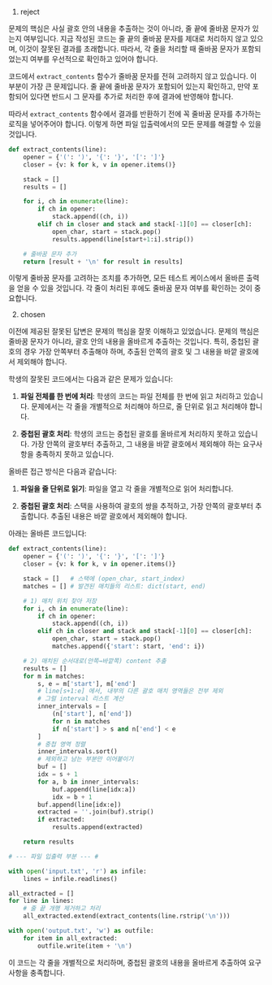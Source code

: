 1. reject

문제의 핵심은 사실 괄호 안의 내용을 추출하는 것이 아니라, 줄 끝에 줄바꿈 문자가 있는지 여부입니다. 지금 작성된 코드는 줄 끝의 줄바꿈 문자를 제대로 처리하지 않고 있으며, 이것이 잘못된 결과를 초래합니다. 따라서, 각 줄을 처리할 때 줄바꿈 문자가 포함되었는지 여부를 우선적으로 확인하고 있어야 합니다.

코드에서 `extract_contents` 함수가 줄바꿈 문자를 전혀 고려하지 않고 있습니다. 이 부분이 가장 큰 문제입니다. 줄 끝에 줄바꿈 문자가 포함되어 있는지 확인하고, 만약 포함되어 있다면 반드시 그 문자를 추가로 처리한 후에 결과에 반영해야 합니다.

따라서 `extract_contents` 함수에서 결과를 반환하기 전에 꼭 줄바꿈 문자를 추가하는 로직을 넣어주어야 합니다. 이렇게 하면 파일 입출력에서의 모든 문제를 해결할 수 있을 것입니다.

```python
def extract_contents(line):
    opener = {'(': ')', '{': '}', '[': ']'}
    closer = {v: k for k, v in opener.items()}

    stack = []
    results = []

    for i, ch in enumerate(line):
        if ch in opener:
            stack.append((ch, i))
        elif ch in closer and stack and stack[-1][0] == closer[ch]:
            open_char, start = stack.pop()
            results.append(line[start+1:i].strip())

    # 줄바꿈 문자 추가
    return [result + '\n' for result in results]
```

이렇게 줄바꿈 문자를 고려하는 조치를 추가하면, 모든 테스트 케이스에서 올바른 출력을 얻을 수 있을 것입니다. 각 줄이 처리된 후에도 줄바꿈 문자 여부를 확인하는 것이 중요합니다.

2. chosen

이전에 제공된 잘못된 답변은 문제의 핵심을 잘못 이해하고 있었습니다. 문제의 핵심은 줄바꿈 문자가 아니라, 괄호 안의 내용을 올바르게 추출하는 것입니다. 특히, 중첩된 괄호의 경우 가장 안쪽부터 추출해야 하며, 추출된 안쪽의 괄호 및 그 내용을 바깥 괄호에서 제외해야 합니다.

학생의 잘못된 코드에서는 다음과 같은 문제가 있습니다:

1. **파일 전체를 한 번에 처리**: 학생의 코드는 파일 전체를 한 번에 읽고 처리하고 있습니다. 문제에서는 각 줄을 개별적으로 처리해야 하므로, 줄 단위로 읽고 처리해야 합니다.

2. **중첩된 괄호 처리**: 학생의 코드는 중첩된 괄호를 올바르게 처리하지 못하고 있습니다. 가장 안쪽의 괄호부터 추출하고, 그 내용을 바깥 괄호에서 제외해야 하는 요구사항을 충족하지 못하고 있습니다.

올바른 접근 방식은 다음과 같습니다:

1. **파일을 줄 단위로 읽기**: 파일을 열고 각 줄을 개별적으로 읽어 처리합니다.

2. **중첩된 괄호 처리**: 스택을 사용하여 괄호의 쌍을 추적하고, 가장 안쪽의 괄호부터 추출합니다. 추출된 내용은 바깥 괄호에서 제외해야 합니다.

아래는 올바른 코드입니다:

```python
def extract_contents(line):
    opener = {'(': ')', '{': '}', '[': ']'}
    closer = {v: k for k, v in opener.items()}

    stack = []   # 스택에 (open_char, start_index)
    matches = [] # 발견된 매치들의 리스트: dict(start, end)

    # 1) 매치 위치 찾아 저장
    for i, ch in enumerate(line):
        if ch in opener:
            stack.append((ch, i))
        elif ch in closer and stack and stack[-1][0] == closer[ch]:
            open_char, start = stack.pop()
            matches.append({'start': start, 'end': i})

    # 2) 매치된 순서대로(안쪽→바깥쪽) content 추출
    results = []
    for m in matches:
        s, e = m['start'], m['end']
        # line[s+1:e] 에서, 내부의 다른 괄호 매치 영역들은 전부 제외
        # 그럴 interval 리스트 계산
        inner_intervals = [
            (n['start'], n['end'])
            for n in matches
            if n['start'] > s and n['end'] < e
        ]
        # 중첩 영역 정렬
        inner_intervals.sort()
        # 제외하고 남는 부분만 이어붙이기
        buf = []
        idx = s + 1
        for a, b in inner_intervals:
            buf.append(line[idx:a])
            idx = b + 1
        buf.append(line[idx:e])
        extracted = ''.join(buf).strip()
        if extracted:
            results.append(extracted)

    return results

# --- 파일 입출력 부분 --- #

with open('input.txt', 'r') as infile:
    lines = infile.readlines()

all_extracted = []
for line in lines:
    # 줄 끝 개행 제거하고 처리
    all_extracted.extend(extract_contents(line.rstrip('\n')))

with open('output.txt', 'w') as outfile:
    for item in all_extracted:
        outfile.write(item + '\n')
```

이 코드는 각 줄을 개별적으로 처리하며, 중첩된 괄호의 내용을 올바르게 추출하여 요구사항을 충족합니다.
